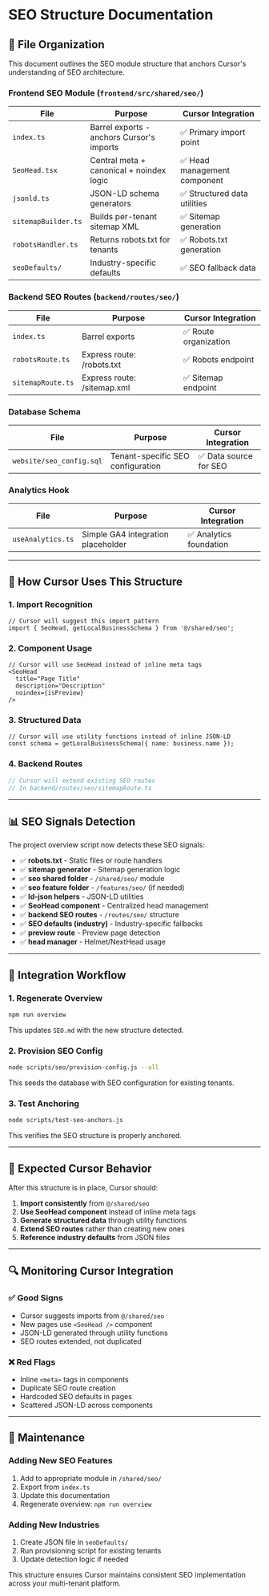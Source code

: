 # SEO Structure Documentation

## 📁 **File Organization**

This document outlines the SEO module structure that anchors Cursor's understanding of SEO architecture.

### Frontend SEO Module (`frontend/src/shared/seo/`)

| File | Purpose | Cursor Integration |
|------|---------|-------------------|
| `index.ts` | Barrel exports - anchors Cursor's imports | ✅ Primary import point |
| `SeoHead.tsx` | Central meta + canonical + noindex logic | ✅ Head management component |
| `jsonld.ts` | JSON-LD schema generators | ✅ Structured data utilities |
| `sitemapBuilder.ts` | Builds per-tenant sitemap XML | ✅ Sitemap generation |
| `robotsHandler.ts` | Returns robots.txt for tenants | ✅ Robots.txt generation |
| `seoDefaults/` | Industry-specific defaults | ✅ SEO fallback data |

### Backend SEO Routes (`backend/routes/seo/`)

| File | Purpose | Cursor Integration |
|------|---------|-------------------|
| `index.ts` | Barrel exports | ✅ Route organization |
| `robotsRoute.ts` | Express route: /robots.txt | ✅ Robots endpoint |
| `sitemapRoute.ts` | Express route: /sitemap.xml | ✅ Sitemap endpoint |

### Database Schema

| File | Purpose | Cursor Integration |
|------|---------|-------------------|
| `website/seo_config.sql` | Tenant-specific SEO configuration | ✅ Data source for SEO |

### Analytics Hook

| File | Purpose | Cursor Integration |
|------|---------|-------------------|
| `useAnalytics.ts` | Simple GA4 integration placeholder | ✅ Analytics foundation |

---

## 🔧 **How Cursor Uses This Structure**

### 1. **Import Recognition**
```tsx
// Cursor will suggest this import pattern
import { SeoHead, getLocalBusinessSchema } from '@/shared/seo';
```

### 2. **Component Usage**
```tsx
// Cursor will use SeoHead instead of inline meta tags
<SeoHead 
  title="Page Title" 
  description="Description" 
  noindex={isPreview} 
/>
```

### 3. **Structured Data**
```tsx
// Cursor will use utility functions instead of inline JSON-LD
const schema = getLocalBusinessSchema({ name: business.name });
```

### 4. **Backend Routes**
```ts
// Cursor will extend existing SEO routes
// In backend/routes/seo/sitemapRoute.ts
```

---

## 📊 **SEO Signals Detection**

The project overview script now detects these SEO signals:

- ✅ **robots.txt** - Static files or route handlers
- ✅ **sitemap generator** - Sitemap generation logic
- ✅ **seo shared folder** - `/shared/seo/` module
- ✅ **seo feature folder** - `/features/seo/` (if needed)
- ✅ **ld-json helpers** - JSON-LD utilities
- ✅ **SeoHead component** - Centralized head management
- ✅ **backend SEO routes** - `/routes/seo/` structure
- ✅ **SEO defaults (industry)** - Industry-specific fallbacks
- ✅ **preview route** - Preview page detection
- ✅ **head manager** - Helmet/NextHead usage

---

## 🚀 **Integration Workflow**

### 1. **Regenerate Overview**
```bash
npm run overview
```
This updates `SEO.md` with the new structure detected.

### 2. **Provision SEO Config**
```bash
node scripts/seo/provision-config.js --all
```
This seeds the database with SEO configuration for existing tenants.

### 3. **Test Anchoring**
```bash
node scripts/test-seo-anchors.js
```
This verifies the SEO structure is properly anchored.

---

## 🎯 **Expected Cursor Behavior**

After this structure is in place, Cursor should:

1. **Import consistently** from `@/shared/seo`
2. **Use SeoHead component** instead of inline meta tags
3. **Generate structured data** through utility functions
4. **Extend SEO routes** rather than creating new ones
5. **Reference industry defaults** from JSON files

---

## 🔍 **Monitoring Cursor Integration**

### ✅ **Good Signs**
- Cursor suggests imports from `@/shared/seo`
- New pages use `<SeoHead />` component
- JSON-LD generated through utility functions
- SEO routes extended, not duplicated

### ❌ **Red Flags**
- Inline `<meta>` tags in components
- Duplicate SEO route creation
- Hardcoded SEO defaults in pages
- Scattered JSON-LD across components

---

## 📝 **Maintenance**

### Adding New SEO Features
1. Add to appropriate module in `/shared/seo/`
2. Export from `index.ts`
3. Update this documentation
4. Regenerate overview: `npm run overview`

### Adding New Industries
1. Create JSON file in `seoDefaults/`
2. Run provisioning script for existing tenants
3. Update detection logic if needed

This structure ensures Cursor maintains consistent SEO implementation across your multi-tenant platform.
